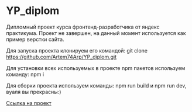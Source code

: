# YP_diplom

Дипломный проект курса фронтенд-разработчика от яндекс практикума. Проект не завершен, на данный момент используется как пример верстки сайта. 

Для запуска проекта клонируем его командой: git clone https://github.com/Artem74Arp/YP_diplom.git

Для установки всех используемых в проекте npm пакетов используем команду: npm i

Для сборки проекта используем команды: npm run build и npm run dev, вуаля вы прекрасны:)

[Ссылка на проект](https://artem74arp.github.io/YP_diplom/)

